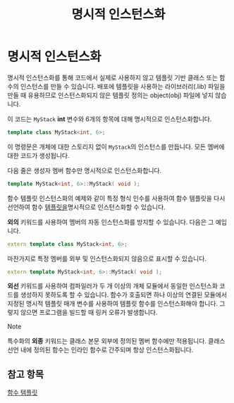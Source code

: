 ﻿---
title: 명시적 인스턴스화
ms.date: 11/04/2016
helpviewer_keywords:
- templates, instantiation
- explicit instantiation
- instantiation, explicit
ms.assetid: 8b0d4e32-45a6-49d5-8041-1ebdd674410e
ms.openlocfilehash: 0b1290bc23c56c0f35ddd3bb93e37ce4f5f0d2ed
ms.sourcegitcommit: c123cc76bb2b6c5cde6f4c425ece420ac733bf70
ms.translationtype: MT
ms.contentlocale: ko-KR
ms.lasthandoff: 04/14/2020
ms.locfileid: "81361955"
---
# <a name="explicit-instantiation"></a>명시적 인스턴스화

명시적 인스턴스화를 통해 코드에서 실제로 사용하지 않고 템플릿 기반 클래스 또는 함수의 인스턴스를 만들 수 있습니다. 배포에 템플릿을 사용하는 라이브러리(.lib) 파일을 만들 때 유용하므로 인스턴스화되지 않은 템플릿 정의는 object(obj) 파일에 넣지 않습니다.

이 코드는 `MyStack` **int** 변수와 6개의 항목에 대해 명시적으로 인스턴스화합니다.

```cpp
template class MyStack<int, 6>;
```

이 명령문은 개체에 대한 스토리지 없이 `MyStack`의 인스턴스를 만듭니다. 모든 멤버에 대한 코드가 생성됩니다.

다음 줄은 생성자 멤버 함수만 명시적으로 인스턴스화합니다.

```cpp
template MyStack<int, 6>::MyStack( void );
```

함수 템플릿 인스턴스화의 예제와 같이 특정 형식 인수를 사용하여 함수 템플릿을 다시 선언하여 함수 [템플릿을](../cpp/function-template-instantiation.md)명시적으로 인스턴스화할 수 있습니다.

**외의** 키워드를 사용하여 멤버의 자동 인스턴스화를 방지할 수 있습니다. 다음은 그 예입니다.

```cpp
extern template class MyStack<int, 6>;
```

마찬가지로 특정 멤버를 외부 및 인스턴스화되지 않음으로 표시할 수 있습니다.

```cpp
extern template MyStack<int, 6>::MyStack( void );
```

**외선** 키워드를 사용하여 컴파일러가 두 개 이상의 개체 모듈에서 동일한 인스턴스화 코드를 생성하지 못하도록 할 수 있습니다. 함수가 호출되면 하나 이상의 연결된 모듈에서 지정된 명시적 템플릿 매개 변수를 사용하여 템플릿 함수를 인스턴스화해야 합니다. 그렇지 않으면 프로그램을 빌드할 때 링커 오류가 발생합니다.

> [!NOTE]
> 특수화의 **외종** 키워드는 클래스 본문 외부에 정의된 멤버 함수에만 적용됩니다. 클래스 선언 내에 정의된 함수는 인라인 함수로 간주되며 항상 인스턴스화됩니다.

## <a name="see-also"></a>참고 항목

[함수 템플릿](../cpp/function-templates.md)
